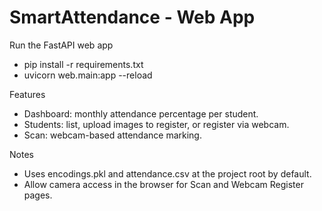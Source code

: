 # SmartAttendance - Web App

Run the FastAPI web app
- pip install -r requirements.txt
- uvicorn web.main:app --reload

Features
- Dashboard: monthly attendance percentage per student.
- Students: list, upload images to register, or register via webcam.
- Scan: webcam-based attendance marking.

Notes
- Uses encodings.pkl and attendance.csv at the project root by default.
- Allow camera access in the browser for Scan and Webcam Register pages.
